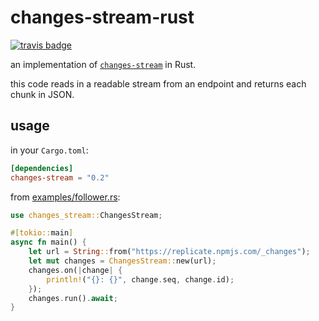 # changes-stream-rust

[![travis badge](https://travis-ci.org/ashleygwilliams/changes-stream-rust.svg?branch=master)](https://travis-ci.org/ashleygwilliams/changes-stream-rust)


an implementation of [`changes-stream`](https://github.com/jcrugzz/changes-stream) in Rust.

this code reads in a readable stream from an endpoint and returns each chunk in JSON.


## usage

in your `Cargo.toml`:

```toml
[dependencies]
changes-stream = "0.2"
```

from [examples/follower.rs](/examples/follower.rs):

```rust
use changes_stream::ChangesStream;

#[tokio::main]
async fn main() {
    let url = String::from("https://replicate.npmjs.com/_changes");
    let mut changes = ChangesStream::new(url);
    changes.on(|change| {
        println!("{}: {}", change.seq, change.id);
    });
    changes.run().await;
}
```
